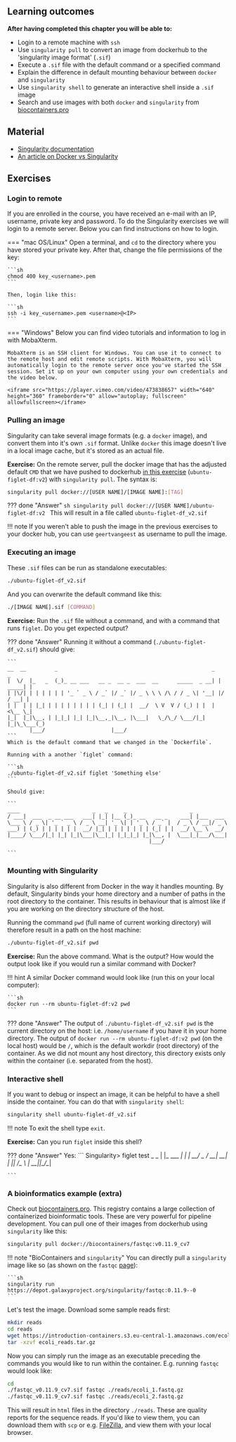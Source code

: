 ## Learning outcomes

**After having completed this chapter you will be able to:**

* Login to a remote machine with `ssh`
* Use `singularity pull` to convert an image from dockerhub to the 'singularity image format' (`.sif`)
* Execute a `.sif` file with the default command or a specified command
* Explain the difference in default mounting behaviour between `docker` and `singularity`
* Use `singularity shell` to generate an interactive shell inside a `.sif` image
* Search and use images with both `docker` and `singularity` from [biocontainers.pro](https://biocontainers.pro)


## Material

* [Singularity documentation](https://sylabs.io/guides/3.7/user-guide/)
* [An article on Docker vs Singularity](https://pythonspeed.com/articles/containers-filesystem-data-processing/)

## Exercises

### Login to remote

If you are enrolled in the course, you have received an e-mail with an IP, username, private key and password. To do the Singularity exercises we will login to a remote server. Below you can find instructions on how to login.

=== "mac OS/Linux"
    Open a terminal, and `cd` to the directory where you have stored your private key. After that, change the file permissions of the key:

    ```sh
    chmod 400 key_<username>.pem
    ```

    Then, login like this:

    ```sh
    ssh -i key_<username>.pem <username>@<IP>
    ```

=== "Windows"
    Below you can find video tutorials and information to log in with MobaXterm.

    MobaXterm is an SSH client for Windows. You can use it to connect to the remote host and edit remote scripts. With MobaXterm, you will automatically login to the remote server once you've started the SSH session. Set it up on your own computer using your own credentials and the video below.

    <iframe src="https://player.vimeo.com/video/473838657" width="640" height="360" frameborder="0" allow="autoplay; fullscreen" allowfullscreen></iframe>

### Pulling an image

Singularity can take several image formats (e.g. a `docker` image), and convert them into it's own `.sif` format. Unlike `docker` this image doesn't live in a local image cache, but it's stored as an actual file.

**Exercise:** On the remote server, pull the docker image that has the adjusted default `CMD` that we have pushed to dockerhub [in this exercise](../dockerfiles/#using-cmd) (`ubuntu-figlet-df:v2`) with `singularity pull`. The syntax is:

```sh
singularity pull docker://[USER NAME]/[IMAGE NAME]:[TAG]
```

??? done "Answer"
    ```sh
    singularity pull docker://[USER NAME]/ubuntu-figlet-df:v2
    ```
    This will result in a file called `ubuntu-figlet-df_v2.sif`

!!! note
    If you weren't able to push the image in the previous exercises to your docker hub, you can use `geertvangeest` as username to pull the image.

### Executing an image

These `.sif` files can be run as standalone executables:

```sh
./ubuntu-figlet-df_v2.sif
```

And you can overwrite the default command like this:

```sh
./[IMAGE NAME].sif [COMMAND]
```

**Exercise:** Run the `.sif` file without a command, and with a command that runs `figlet`. Do you get expected output?

??? done "Answer"
    Running it without a command (`./ubuntu-figlet-df_v2.sif`) should give:

    ```
    __  __         _                                                 _        _
    |  \/  |_   _  (_)_ __ ___   __ _  __ _  ___  __      _____  _ __| | _____| |
    | |\/| | | | | | | '_ ` _ \ / _` |/ _` |/ _ \ \ \ /\ / / _ \| '__| |/ / __| |
    | |  | | |_| | | | | | | | | (_| | (_| |  __/  \ V  V / (_) | |  |   <\__ \_|
    |_|  |_|\__, | |_|_| |_| |_|\__,_|\__, |\___|   \_/\_/ \___/|_|  |_|\_\___(_)
           |___/                     |___/
    ```
    Which is the default command that we changed in the `Dockerfile`.

    Running with a another `figlet` command:

    ```sh
    ./ubuntu-figlet-df_v2.sif figlet 'Something else'
    ```

    Should give:

    ```
    ____                       _   _     _                    _
    / ___|  ___  _ __ ___   ___| |_| |__ (_)_ __   __ _    ___| |___  ___
    \___ \ / _ \| '_ ` _ \ / _ \ __| '_ \| | '_ \ / _` |  / _ \ / __|/ _ \
    ___) | (_) | | | | | |  __/ |_| | | | | | | | (_| | |  __/ \__ \  __/
    |____/ \___/|_| |_| |_|\___|\__|_| |_|_|_| |_|\__, |  \___|_|___/\___|
                                                 |___/

    ```

### Mounting with Singularity

Singularity is also different from Docker in the way it handles mounting. By default, Singularity binds your home directory and a number of paths in the root directory to the container. This results in behaviour that is almost like if you are working on the directory structure of the host.  

Running the command `pwd` (full name of current working directory) will therefore result in a path on the host machine:

```sh
./ubuntu-figlet-df_v2.sif pwd
```

**Exercise:** Run the above command. What is the output? How would the output look like if you would run a similar command with Docker?

!!! hint
    A similar Docker command would look like (run this on your local computer):

    ```sh
    docker run --rm ubuntu-figlet-df:v2 pwd
    ```

??? done "Answer"
    The output of `./ubuntu-figlet-df_v2.sif pwd` is the current directory on the host: i.e. `/home/username` if you have it in your home directory. The output of `docker run --rm ubuntu-figlet-df:v2 pwd` (on the local host) would be `/`, which is the default workdir (root directory) of the container. As we did not mount any host directory, this directory exists only within the container (i.e. separated from the host).

### Interactive shell

If you want to debug or inspect an image, it can be helpful to have a shell inside the container. You can do that with `singularity shell`:

```sh
singularity shell ubuntu-figlet-df_v2.sif
```

!!! note
    To exit the shell type `exit`.

**Exercise:** Can you run `figlet` inside this shell?

??? done "Answer"
    Yes:
    ```
    Singularity> figlet test
     _            _
    | |_ ___  ___| |_
    | __/ _ \/ __| __|
    | ||  __/\__ \ |_
     \__\___||___/\__|

    ```

### A bioinformatics example (extra)

Check out [biocontainers.pro](https://biocontainers.pro). This registry contains a large collection of containerized bioinformatic tools. These are very powerful for pipeline development. You can pull one of their images from dockerhub using `singularity` like this:

```sh
singularity pull docker://biocontainers/fastqc:v0.11.9_cv7
```

!!! note "BioContainers and `singularity`"
     You can directly pull a `singularity` image like so (as shown on the `fastqc` [page](https://biocontainers.pro/tools/fastqc)):

    ```sh
    singularity run https://depot.galaxyproject.org/singularity/fastqc:0.11.9--0
    ```

Let's test the image. Download some sample reads first:

```sh
mkdir reads
cd reads
wget https://introduction-containers.s3.eu-central-1.amazonaws.com/ecoli_reads.tar.gz
tar -xzvf ecoli_reads.tar.gz
```

Now you can simply run the image as an executable preceding the commands you would like to run within the container. E.g. running `fastqc` would look like:

```sh
cd
./fastqc_v0.11.9_cv7.sif fastqc ./reads/ecoli_1.fastq.gz
./fastqc_v0.11.9_cv7.sif fastqc ./reads/ecoli_2.fastq.gz
```

This will result in `html` files in the directory `./reads`. These are quality reports for the sequence reads. If you'd like to view them, you can download them with `scp` or e.g. [FileZilla](https://filezilla-project.org/), and view them with your local browser.

